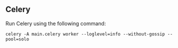 ## Celery
Run Celery using the following command:

`celery -A main.celery worker --loglevel=info --without-gossip --pool=solo`